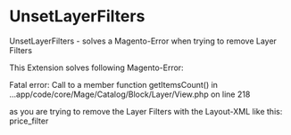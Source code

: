 # UnsetLayerFilters
UnsetLayerFilters - solves a Magento-Error when trying to remove Layer Filters

This Extension solves following Magento-Error:

Fatal error: Call to a member function getItemsCount() in ...app/code/core/Mage/Catalog/Block/Layer/View.php on line 218

as you are trying to remove the Layer Filters with the Layout-XML like this:
<reference name="catalog.leftnav">
    <action method="unsetChild">
        <alias>price_filter</alias>
    </action>
</reference>
